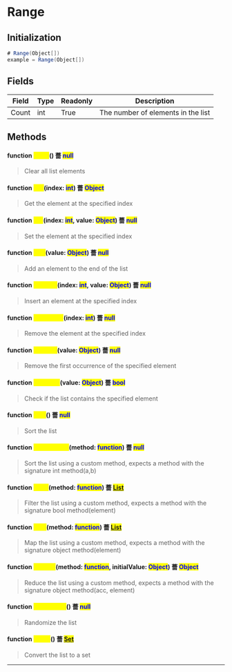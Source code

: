 # Range
## Initialization
```csharp
# Range(Object[])
example = Range(Object[])
```
## Fields
|Field|Type|Readonly|Description|
|---|---|---|---|
|Count|int|True|The number of elements in the list|
## Methods
#### function <mark style="color:yellow;">Clear</mark>() 薔 <mark style="color:blue;">null</mark>
> Clear all list elements

#### function <mark style="color:yellow;">Get</mark>(index: <mark style="color:blue;">int</mark>) 薔 <mark style="color:blue;">Object</mark>
> Get the element at the specified index

#### function <mark style="color:yellow;">Set</mark>(index: <mark style="color:blue;">int</mark>, value: <mark style="color:blue;">Object</mark>) 薔 <mark style="color:blue;">null</mark>
> Set the element at the specified index

#### function <mark style="color:yellow;">Add</mark>(value: <mark style="color:blue;">Object</mark>) 薔 <mark style="color:blue;">null</mark>
> Add an element to the end of the list

#### function <mark style="color:yellow;">InsertAt</mark>(index: <mark style="color:blue;">int</mark>, value: <mark style="color:blue;">Object</mark>) 薔 <mark style="color:blue;">null</mark>
> Insert an element at the specified index

#### function <mark style="color:yellow;">RemoveAt</mark>(index: <mark style="color:blue;">int</mark>) 薔 <mark style="color:blue;">null</mark>
> Remove the element at the specified index

#### function <mark style="color:yellow;">Remove</mark>(value: <mark style="color:blue;">Object</mark>) 薔 <mark style="color:blue;">null</mark>
> Remove the first occurrence of the specified element

#### function <mark style="color:yellow;">Contains</mark>(value: <mark style="color:blue;">Object</mark>) 薔 <mark style="color:blue;">bool</mark>
> Check if the list contains the specified element

#### function <mark style="color:yellow;">Sort</mark>() 薔 <mark style="color:blue;">null</mark>
> Sort the list

#### function <mark style="color:yellow;">SortCustom</mark>(method: <mark style="color:blue;">function</mark>) 薔 <mark style="color:blue;">null</mark>
> Sort the list using a custom method, expects a method with the signature int method(a,b)

#### function <mark style="color:yellow;">Filter</mark>(method: <mark style="color:blue;">function</mark>) 薔 <mark style="color:blue;">[List](../objects/List.md)</mark>
> Filter the list using a custom method, expects a method with the signature bool method(element)

#### function <mark style="color:yellow;">Map</mark>(method: <mark style="color:blue;">function</mark>) 薔 <mark style="color:blue;">[List](../objects/List.md)</mark>
> Map the list using a custom method, expects a method with the signature object method(element)

#### function <mark style="color:yellow;">Reduce</mark>(method: <mark style="color:blue;">function</mark>, initialValue: <mark style="color:blue;">Object</mark>) 薔 <mark style="color:blue;">Object</mark>
> Reduce the list using a custom method, expects a method with the signature object method(acc, element)

#### function <mark style="color:yellow;">Randomize</mark>() 薔 <mark style="color:blue;">null</mark>
> Randomize the list

#### function <mark style="color:yellow;">ToSet</mark>() 薔 <mark style="color:blue;">[Set](../objects/Set.md)</mark>
> Convert the list to a set


---

